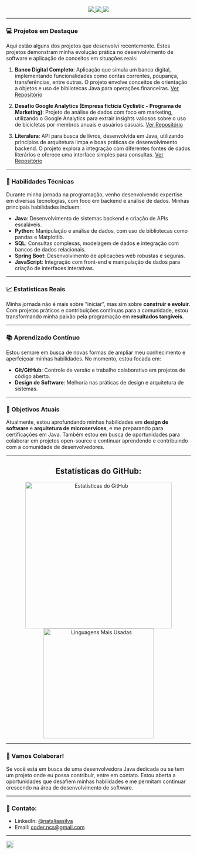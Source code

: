 <div align="center">
  <a href="https://www.linkedin.com/in/nataliaasilva/" target="_blank">
    <img src="https://img.shields.io/badge/LinkedIn-0077B5?style=for-the-badge&logo=linkedin&logoColor=white" target="_blank"> 
  </a>
  
  <a href="mailto:coder.ncs@gmail.com" target="_blank">
    <img src="https://img.shields.io/badge/Gmail-D14836?style=for-the-badge&logo=gmail&logoColor=white" target="_blank"> 
  </a>

  <a href="https://ntlcs.github.io/portfolioncs/" target="_blank">
    <img src="https://img.shields.io/badge/Portfólio-000000?style=for-the-badge&logo=github&logoColor=white" target="_blank"> 
  </a>
</div>


---

### 💻 Projetos em Destaque

Aqui estão alguns dos projetos que desenvolvi recentemente. Estes projetos demonstram minha evolução prática no desenvolvimento de software e aplicação de conceitos em situações reais:

1. **Banco Digital Completo**: Aplicação que simula um banco digital, implementando funcionalidades como contas correntes, poupança, transferências, entre outras. O projeto envolve conceitos de orientação a objetos e uso de bibliotecas Java para operações financeiras. [Ver Repositório](https://github.com/ntlcs/bancodigital.git)

2. **Desafio Google Analytics (Empresa fictícia Cyclistic - Programa de Marketing)**: Projeto de análise de dados com foco em marketing, utilizando o Google Analytics para extrair insights valiosos sobre o uso de bicicletas por membros anuais e usuários casuais. [Ver Repositório](https://github.com/ntlcs/desafio_google_analytics_01cyclistic.git)

3. **Literalura**: API para busca de livros, desenvolvida em Java, utilizando princípios de arquitetura limpa e boas práticas de desenvolvimento backend. O projeto explora a integração com diferentes fontes de dados literários e oferece uma interface simples para consultas. [Ver Repositório](https://github.com/ntlcs/LiterAlura.git)

---

### 🚀 Habilidades Técnicas

Durante minha jornada na programação, venho desenvolvendo expertise em diversas tecnologias, com foco em backend e análise de dados. Minhas principais habilidades incluem:

- **Java**: Desenvolvimento de sistemas backend e criação de APIs escaláveis.
- **Python**: Manipulação e análise de dados, com uso de bibliotecas como pandas e Matplotlib.
- **SQL**: Consultas complexas, modelagem de dados e integração com bancos de dados relacionais.
- **Spring Boot**: Desenvolvimento de aplicações web robustas e seguras.
- **JavaScript**: Integração com front-end e manipulação de dados para criação de interfaces interativas.

---

### 📈 Estatísticas Reais

Minha jornada não é mais sobre "iniciar", mas sim sobre **construir e evoluir**. Com projetos práticos e contribuições contínuas para a comunidade, estou transformando minha paixão pela programação em **resultados tangíveis**.

---

### 📚 Aprendizado Contínuo

Estou sempre em busca de novas formas de ampliar meu conhecimento e aperfeiçoar minhas habilidades. No momento, estou focada em:

- **Git/GitHub**: Controle de versão e trabalho colaborativo em projetos de código aberto.
- **Design de Software**: Melhoria nas práticas de design e arquitetura de sistemas.

---

### 🎯 Objetivos Atuais

Atualmente, estou aprofundando minhas habilidades em **design de software** e **arquitetura de microservices**, e me preparando para certificações em Java. Também estou em busca de oportunidades para colaborar em projetos open-source e continuar aprendendo e contribuindo com a comunidade de desenvolvedores.

---

<div align="center">
  <h2>Estatísticas do GitHub:</h2>
  <a href="https://github.com/ntlcs" style="flex: 1;">
    <img width="400px" src="https://github-readme-stats.vercel.app/api?username=ntlcs&show_icons=true&theme=transparent&cache_seconds=3600" alt="Estatísticas do GitHub">
  </a>
  <a href="https://github.com/ntlcs" style="flex: 1;">
    <img width="300px" src="https://github-readme-stats.vercel.app/api/top-langs/?username=ntlcs&layout=compact&theme=transparent&cache_seconds=3600" alt="Linguagens Mais Usadas">
  </a>
</div>

---

### 🌱 Vamos Colaborar!

Se você está em busca de uma desenvolvedora Java dedicada ou se tem um projeto onde eu possa contribuir, entre em contato. Estou aberta a oportunidades que desafiem minhas habilidades e me permitam continuar crescendo na área de desenvolvimento de software.

---

### 📩 Contato:
- LinkedIn: [@nataliaasilva](https://www.linkedin.com/in/nataliaasilva/)
- Email: [coder.ncs@gmail.com](mailto:coder.ncs@gmail.com)

---

<div align="left">
  <img align="left" src="https://profile-counter.glitch.me/ntlcs/count.svg" height="20" />
</div>




